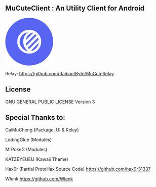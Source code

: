 ## MuCuteClient : An Utility Client for Android

<img src="images/logo.png" alt="Logo" width="30%" />

Relay: https://github.com/RadiantByte/MuCuteRelay

## License

GNU GENERAL PUBLIC LICENSE  Version 3

## Special Thanks to:

CaiMuCheng (Package, UI & Relay)

LodingGlue (Modules)

MrPokeG (Modules)

KATZEYEUEU (Kawaii Theme)

Hax0r (Partial ProtoHax Source Code)
https://github.com/hax0r31337

Wlenk
https://github.com/Wlenk